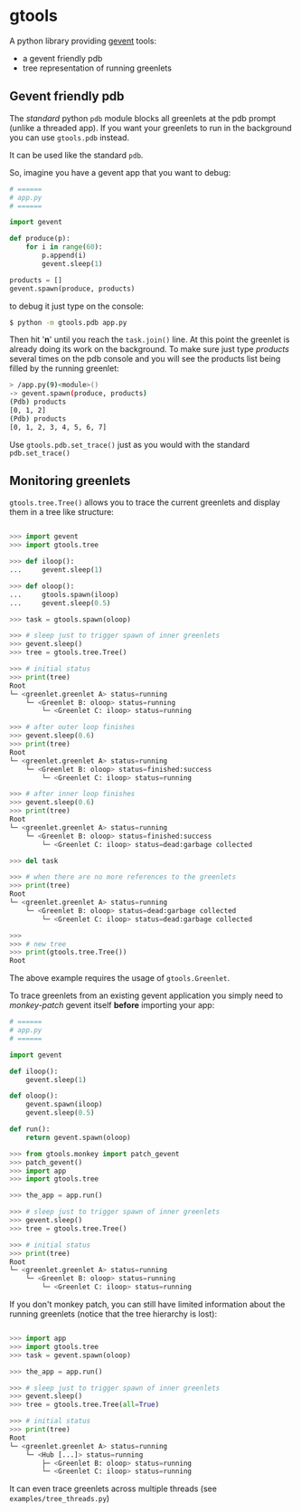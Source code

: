 # gtools

A python library providing [gevent](http://www.gevent.org) tools:

* a gevent friendly pdb
* tree representation of running greenlets


## Gevent friendly pdb

The *standard* python `pdb` module blocks all greenlets at the pdb prompt
(unlike a threaded app). If you want your greenlets to run in the background
you can use `gtools.pdb` instead.

It can be used like the standard `pdb`.

So, imagine you have a gevent app that you want to debug:

```python
# ======
# app.py
# ======

import gevent

def produce(p):
    for i in range(60):
        p.append(i)
        gevent.sleep(1)

products = []
gevent.spawn(produce, products)
```

to debug it just type on the console:

```bash
$ python -m gtools.pdb app.py
```

Then hit '**n**' until you reach the `task.join()` line. At this point the
greenlet is already doing its work on the background. To make sure just type
*products* several times on the pdb console and you will see the products list
being filled by the running greenlet:

```bash
> /app.py(9)<module>()
-> gevent.spawn(produce, products)
(Pdb) products
[0, 1, 2]
(Pdb) products
[0, 1, 2, 3, 4, 5, 6, 7]
```

Use `gtools.pdb.set_trace()` just as you would with the standard
`pdb.set_trace()`

## Monitoring greenlets

`gtools.tree.Tree()` allows you to trace the current greenlets and display them
in a tree like structure:

```python

>>> import gevent
>>> import gtools.tree

>>> def iloop():
...     gevent.sleep(1)

>>> def oloop():
...     gtools.spawn(iloop)
...     gevent.sleep(0.5)

>>> task = gtools.spawn(oloop)

>>> # sleep just to trigger spawn of inner greenlets
>>> gevent.sleep()
>>> tree = gtools.tree.Tree()

>>> # initial status
>>> print(tree)
Root
└─ <greenlet.greenlet A> status=running
    └─ <Greenlet B: oloop> status=running
        └─ <Greenlet C: iloop> status=running

>>> # after outer loop finishes
>>> gevent.sleep(0.6)
>>> print(tree)
Root
└─ <greenlet.greenlet A> status=running
    └─ <Greenlet B: oloop> status=finished:success
        └─ <Greenlet C: iloop> status=running

>>> # after inner loop finishes
>>> gevent.sleep(0.6)
>>> print(tree)
Root
└─ <greenlet.greenlet A> status=running
    └─ <Greenlet B: oloop> status=finished:success
        └─ <Greenlet C: iloop> status=dead:garbage collected

>>> del task

>>> # when there are no more references to the greenlets
>>> print(tree)
Root
└─ <greenlet.greenlet A> status=running
    └─ <Greenlet B: oloop> status=dead:garbage collected
        └─ <Greenlet C: iloop> status=dead:garbage collected

>>>
>>> # new tree
>>> print(gtools.tree.Tree())
Root
```

The above example requires the usage of `gtools.Greenlet`.

To trace greenlets from an existing gevent application you simply need to
*monkey-patch* gevent itself **before** importing your app:

```python
# ======
# app.py
# ======

import gevent

def iloop():
    gevent.sleep(1)

def oloop():
    gevent.spawn(iloop)
    gevent.sleep(0.5)

def run():
    return gevent.spawn(oloop)
```

```python
>>> from gtools.monkey import patch_gevent
>>> patch_gevent()
>>> import app
>>> import gtools.tree

>>> the_app = app.run()

>>> # sleep just to trigger spawn of inner greenlets
>>> gevent.sleep()
>>> tree = gtools.tree.Tree()

>>> # initial status
>>> print(tree)
Root
└─ <greenlet.greenlet A> status=running
    └─ <Greenlet B: oloop> status=running
        └─ <Greenlet C: iloop> status=running
```

If you don't monkey patch, you can still have limited information about the
running greenlets (notice that the tree hierarchy is lost):

```python

>>> import app
>>> import gtools.tree
>>> task = gevent.spawn(oloop)

>>> the_app = app.run()

>>> # sleep just to trigger spawn of inner greenlets
>>> gevent.sleep()
>>> tree = gtools.tree.Tree(all=True)

>>> # initial status
>>> print(tree)
Root
└─ <greenlet.greenlet A> status=running
    └─ <Hub [...]> status=running
        ├─ <Greenlet B: oloop> status=running
        └─ <Greenlet C: iloop> status=running
```

It can even trace greenlets across multiple threads (see
`examples/tree_threads.py`)

